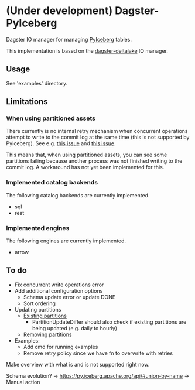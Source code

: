 # (Under development) Dagster-PyIceberg

Dagster IO manager for managing [PyIceberg](https://github.com/apache/iceberg-python) tables.

This implementation is based on the [dagster-deltalake](https://github.com/dagster-io/dagster/tree/master/python_modules/libraries/dagster-deltalake) IO manager.

## Usage

See 'examples' directory.

## Limitations

### When using partitioned assets

There currently is no internal retry mechanism when concurrent operations attempt to write to the commit log at the same time (this is not supported by PyIceberg). See e.g. [this issue](https://github.com/apache/iceberg-python/issues/269) and [this issue](https://github.com/apache/iceberg-python/issues/1084).

This means that, when using partitioned assets, you can see some partitions failing because another process was not finished writing to the commit log. A workaround has not yet been implemented for this.

### Implemented catalog backends

The following catalog backends are currently implemented.

- sql
- rest

### Implemented engines

The following engines are currently implemented.

- arrow

## To do

- Fix concurrent write operations error
- Add additional configuration options
  + Schema update error or update DONE
  + Sort ordering
- Updating partitions
  + [Existing partitions](https://py.iceberg.apache.org/api/#partition-evolution)
    + PartitionUpdateDiffer should also check if existing partitions are being updated (e.g. daily to hourly)
  + [Removing partitions](https://py.iceberg.apache.org/api/#remove-fields)
- Examples:
  + Add cmd for running examples
  + Remove retry policy since we have fn to overwrite with retries

Make overview with what is and is not supported right now.

Schema evolution? -> https://py.iceberg.apache.org/api/#union-by-name -> Manual action
